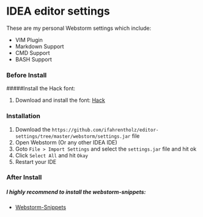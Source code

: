 # IDEA editor settings
These are my personal Webstorm settings which include:
* VIM Plugin
* Markdown Support
* CMD Support
* BASH Support


### Before Install
#####Install the Hack font:
1. Download and install the font: [Hack](https://github.com/ifahrentholz/editor-settings/tree/master/fonts/Hack)

### Installation
1. Download the `https://github.com/ifahrentholz/editor-settings/tree/master/webstorm/settings.jar` file
2. Open Webstorm (Or any other IDEA IDE)
3. Goto `File > Import Settings` and select the `settings.jar` file and hit ok
4. Click `Select All` and hit `Okay`
5. Restart your IDE


### After Install
##### I highly recommend to install the webstorm-snippets:
* [Webstorm-Snippets]([https://github.com/ifahrentholz/webstorm-snippets])
